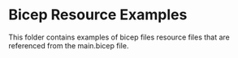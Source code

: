 # Bicep Resource Examples

This folder contains examples of bicep files resource files that are referenced from the main.bicep file.
